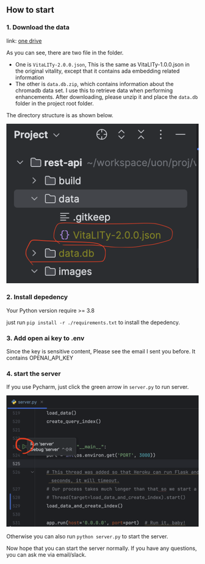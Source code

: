 ## How to start

### 1. Download the data

link: [one drive](https://uniofnottm-my.sharepoint.com/:f:/g/personal/psxah15_nottingham_ac_uk/EoYEHYuEGWVIiJMaIIztgLUB8Ra2_8GR3Nvmnxh_sJDMHw?e=BorlI3)

As you can see, there are two file in the folder. 

- One is `VitaLITy-2.0.0.json`, This is the same as VitaLITy-1.0.0.json in the original vitality, except that it contains ada embedding related information
- The other is `data.db.zip`, which contains information about the chromadb data set. I use this to retrieve data when performing enhancements. After downloading, please unzip it and place the `data.db` folder in the project root folder.

The directory structure is as shown below.

![1.png](./images/1.png)

### 2. Install depedency

Your Python version require >= 3.8

just run `pip install -r ./requirements.txt` to install the depedency.

### 3. Add open ai key to .env

Since the key is sensitive content, Please see the email I sent you before. It contains OPENAI_API_KEY

### 4. start the server

If you use Pycharm, just click the green arrow in `server.py` to run server.

![2.png](./images/2.png)


Otherwise you can also run `python server.py` to start the server.

Now hope that you can start the server normally. If you have any questions, you can ask me via email/slack.
